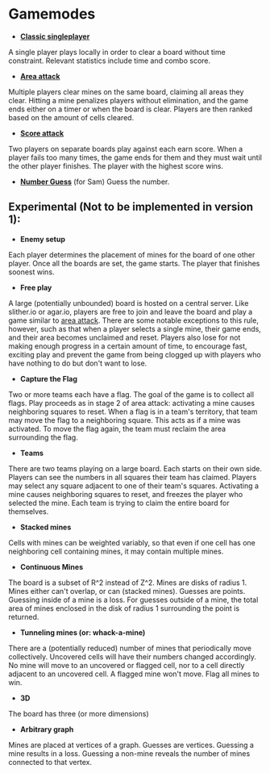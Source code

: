 # Gamemodes

* [**Classic singleplayer**](./singleplayer.md)

A single player plays locally in order to clear a board without time constraint. Relevant statistics
include time and combo score.

* [**Area attack**](./area_attack.md)

Multiple players clear mines on the same board, claiming all areas they clear. Hitting a mine
penalizes players without elimination, and the game ends either on a timer or when the board is
clear. Players are then ranked based on the amount of cells cleared.


* [**Score attack**](./score_attack.md)

Two players on separate boards play against each earn score. When a player fails too many times, the
game ends for them and they must wait until the other player finishes. The player with the highest
score wins.

* [**Number Guess**](./number_guess.md) (for Sam)
Guess the number.

## Experimental (Not to be implemented in version 1):

* **Enemy setup**

Each player determines the placement of mines for the board of one other player. Once all the
boards are set, the game starts. The player that finishes soonest wins.

* **Free play**

A large (potentially unbounded) board is hosted on a central server. Like slither.io or agar.io,
players are free to join and leave the board and play a game similar to [area
attack](./area_attack.md). There are some notable exceptions to this rule, however, such as that
when a player selects a single mine, their game ends, and their area becomes unclaimed and reset. Players also lose for not making enough progress in a certain amount of time, to encourage fast, exciting play and prevent the game from being clogged up with players who have nothing to do but don't want to lose.


* **Capture the Flag**

Two or more teams each have a flag. The goal of the game is to collect all flags. Play proceeds as in stage 2 of area attack: activating a mine causes neighboring squares to reset. When a flag is in a team's territory, that team may move the flag to a neighboring square. This acts as if a mine was activated. To move the flag again, the team must reclaim the area surrounding the flag.


* **Teams**

There are two teams playing on a large board. Each starts on their own side. Players can see the numbers in all squares their team has claimed. Players may select any square adjacent to one of their team's squares. Activating a mine causes neighboring squares to reset, and freezes the player who selected the mine. Each team is trying to claim the entire board for themselves.

* **Stacked mines**

Cells with mines can be weighted variably, so that even if one cell has one neighboring cell
containing mines, it may contain multiple mines.

* **Continuous Mines**

The board is a subset of R^2 instead of Z^2. Mines are disks of radius 1. Mines either can't overlap, or can (stacked mines). Guesses are points. Guessing inside of a mine is a loss. For guesses outside of a mine, the total area of mines enclosed in the disk of radius 1 surrounding the point is returned.

* **Tunneling mines (or: whack-a-mine)**

There are a (potentially reduced) number of mines that periodically move collectively. Uncovered
cells will have their numbers changed accordingly. No mine will move to an uncovered or flagged
cell, nor to a cell directly adjacent to an uncovered cell. A flagged mine won't move. Flag all
mines to win.

* **3D**

The board has three (or more dimensions)

* **Arbitrary graph**

Mines are placed at vertices of a graph. Guesses are vertices. Guessing a mine results in a loss. Guessing a non-mine reveals the number of mines connected to that vertex.